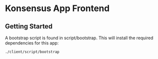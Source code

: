 # Konsensus App Frontend

## Getting Started

A bootstrap script is found in script/bootstrap. This will install the required dependencies for this app:

`./client/script/bootstrap`

